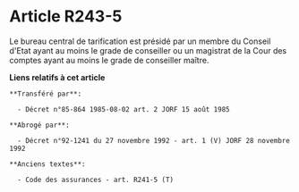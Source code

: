# Article R243-5

Le bureau central de tarification est présidé par un membre du Conseil d'Etat ayant au moins le grade de conseiller ou un
magistrat de la Cour des comptes ayant au moins le grade de conseiller maître.

**Liens relatifs à cet article**

	**Transféré par**:

	  - Décret n°85-864 1985-08-02 art. 2 JORF 15 août 1985

	**Abrogé par**:

	  - Décret n°92-1241 du 27 novembre 1992 - art. 1 (V) JORF 28 novembre 1992

	**Anciens textes**:

	  - Code des assurances - art. R241-5 (T)

